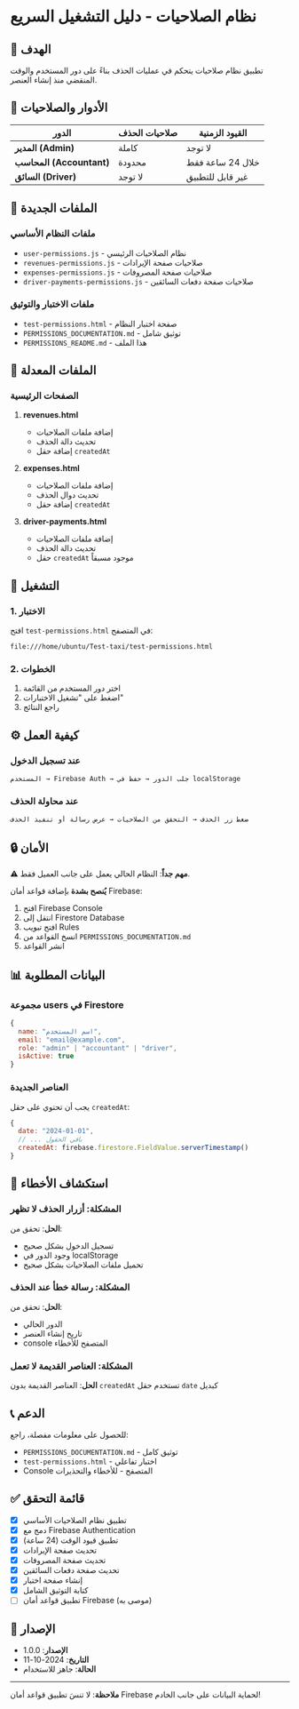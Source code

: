 # نظام الصلاحيات - دليل التشغيل السريع

## 🎯 الهدف
تطبيق نظام صلاحيات يتحكم في عمليات الحذف بناءً على دور المستخدم والوقت المنقضي منذ إنشاء العنصر.

## 👥 الأدوار والصلاحيات

| الدور | صلاحيات الحذف | القيود الزمنية |
|------|---------------|----------------|
| **المدير (Admin)** | كاملة | لا توجد |
| **المحاسب (Accountant)** | محدودة | خلال 24 ساعة فقط |
| **السائق (Driver)** | لا توجد | غير قابل للتطبيق |

## 📁 الملفات الجديدة

### ملفات النظام الأساسي
- `user-permissions.js` - نظام الصلاحيات الرئيسي
- `revenues-permissions.js` - صلاحيات صفحة الإيرادات
- `expenses-permissions.js` - صلاحيات صفحة المصروفات
- `driver-payments-permissions.js` - صلاحيات صفحة دفعات السائقين

### ملفات الاختبار والتوثيق
- `test-permissions.html` - صفحة اختبار النظام
- `PERMISSIONS_DOCUMENTATION.md` - توثيق شامل
- `PERMISSIONS_README.md` - هذا الملف

## 📝 الملفات المعدلة

### الصفحات الرئيسية
1. **revenues.html**
   - إضافة ملفات الصلاحيات
   - تحديث دالة الحذف
   - إضافة حقل `createdAt`

2. **expenses.html**
   - إضافة ملفات الصلاحيات
   - تحديث دوال الحذف
   - إضافة حقل `createdAt`

3. **driver-payments.html**
   - إضافة ملفات الصلاحيات
   - تحديث دالة الحذف
   - حقل `createdAt` موجود مسبقاً

## 🚀 التشغيل

### 1. الاختبار
افتح `test-permissions.html` في المتصفح:
```
file:///home/ubuntu/Test-taxi/test-permissions.html
```

### 2. الخطوات
1. اختر دور المستخدم من القائمة
2. اضغط على "تشغيل الاختبارات"
3. راجع النتائج

## ⚙️ كيفية العمل

### عند تسجيل الدخول
```
المستخدم → Firebase Auth → جلب الدور → حفظ في localStorage
```

### عند محاولة الحذف
```
ضغط زر الحذف → التحقق من الصلاحيات → عرض رسالة أو تنفيذ الحذف
```

## 🔒 الأمان

⚠️ **مهم جداً**: النظام الحالي يعمل على جانب العميل فقط.

**يُنصح بشدة** بإضافة قواعد أمان Firebase:
1. افتح Firebase Console
2. انتقل إلى Firestore Database
3. افتح تبويب Rules
4. انسخ القواعد من `PERMISSIONS_DOCUMENTATION.md`
5. انشر القواعد

## 📊 البيانات المطلوبة

### مجموعة users في Firestore
```javascript
{
  name: "اسم المستخدم",
  email: "email@example.com",
  role: "admin" | "accountant" | "driver",
  isActive: true
}
```

### العناصر الجديدة
يجب أن تحتوي على حقل `createdAt`:
```javascript
{
  date: "2024-01-01",
  // ... باقي الحقول
  createdAt: firebase.firestore.FieldValue.serverTimestamp()
}
```

## 🐛 استكشاف الأخطاء

### المشكلة: أزرار الحذف لا تظهر
**الحل**: تحقق من:
- تسجيل الدخول بشكل صحيح
- وجود الدور في localStorage
- تحميل ملفات الصلاحيات بشكل صحيح

### المشكلة: رسالة خطأ عند الحذف
**الحل**: تحقق من:
- الدور الحالي
- تاريخ إنشاء العنصر
- console المتصفح للأخطاء

### المشكلة: العناصر القديمة لا تعمل
**الحل**: العناصر القديمة بدون `createdAt` تستخدم حقل `date` كبديل

## 📞 الدعم

للحصول على معلومات مفصلة، راجع:
- `PERMISSIONS_DOCUMENTATION.md` - توثيق كامل
- `test-permissions.html` - اختبار تفاعلي
- Console المتصفح - للأخطاء والتحذيرات

## ✅ قائمة التحقق

- [x] تطبيق نظام الصلاحيات الأساسي
- [x] دمج مع Firebase Authentication
- [x] تطبيق قيود الوقت (24 ساعة)
- [x] تحديث صفحة الإيرادات
- [x] تحديث صفحة المصروفات
- [x] تحديث صفحة دفعات السائقين
- [x] إنشاء صفحة اختبار
- [x] كتابة التوثيق الشامل
- [ ] تطبيق قواعد أمان Firebase (موصى به)

## 📅 الإصدار

- **الإصدار**: 1.0.0
- **التاريخ**: 2024-10-11
- **الحالة**: جاهز للاستخدام

---

**ملاحظة**: لا تنسَ تطبيق قواعد أمان Firebase لحماية البيانات على جانب الخادم!

